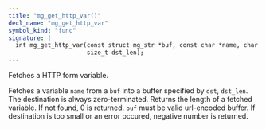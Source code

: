 ```yaml
---
title: "mg_get_http_var()"
decl_name: "mg_get_http_var"
symbol_kind: "func"
signature: |
  int mg_get_http_var(const struct mg_str *buf, const char *name, char *dst,
                      size_t dst_len);
---
```


Fetches a HTTP form variable.

Fetches a variable `name` from a `buf` into a buffer specified by `dst`,
`dst_len`. The destination is always zero-terminated. Returns the length of
a fetched variable. If not found, 0 is returned. `buf` must be valid
url-encoded buffer. If destination is too small or an error occured,
negative number is returned. 

